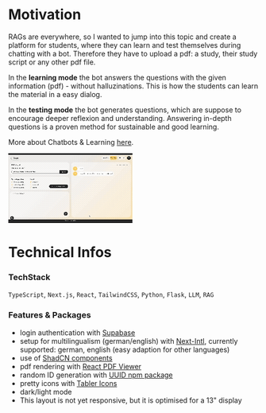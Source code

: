 # Motivation
RAGs are everywhere, so I wanted to jump into this topic and create a platform for students, where they can learn and test themselves during chatting with a bot. Therefore they have to upload a pdf: a study, their study script or any other pdf file. 

In the **learning mode** the bot answers the questions with the given information (pdf) - without halluzinations. This is how the students can learn the material in a easy dialog.

In the **testing mode** the bot generates questions, which are suppose to encourage deeper reflexion and understanding. Answering in-depth questions is a proven method for sustainable and good learning.

More about Chatbots & Learning [here](https://www.clearinghouse.edu.tum.de/lehrstrategien/chatbots-im-unterricht-welche-lernergebnisse-werden-unterstuetzt/).

![Testbot](/testbot_fast.gif)

# Technical Infos
### TechStack

`TypeScript`, `Next.js`, `React`, `TailwindCSS`, `Python`, `Flask`, `LLM`, `RAG`

### Features & Packages
- login authentication with [Supabase](https://supabase.com/)
- setup for multilingualism (german/english) with [Next-Intl](https://next-intl.dev/), currently supported: german, english (easy adaption for other languages)
- use of [ShadCN components](https://ui.shadcn.com/)
- pdf rendering with [React PDF Viewer](https://react-pdf-viewer.dev/)
- random ID generation with [UUID npm package](https://www.npmjs.com/package/uuid)
- pretty icons with [Tabler Icons](https://tabler.io/icons)
- dark/light mode
- This layout is not yet responsive, but it is optimised for a 13" display








 

